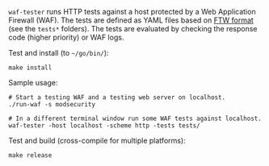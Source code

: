 `waf-tester` runs HTTP tests against a host protected by a Web Application Firewall (WAF). The tests are defined as YAML files based on [FTW format](https://github.com/CRS-support/ftw/blob/master/docs/YAMLFormat.md) (see the `tests*` folders). The tests are evaluated by checking the response code (higher priority) or WAF logs.

Test and install (to `~/go/bin/`):

```
make install
```

Sample usage:

```
# Start a testing WAF and a testing web server on localhost.
./run-waf -s modsecurity

# In a different terminal window run some WAF tests against localhost.
waf-tester -host localhost -scheme http -tests tests/
```

Test and build (cross-compile for multiple platforms):

```
make release
```
